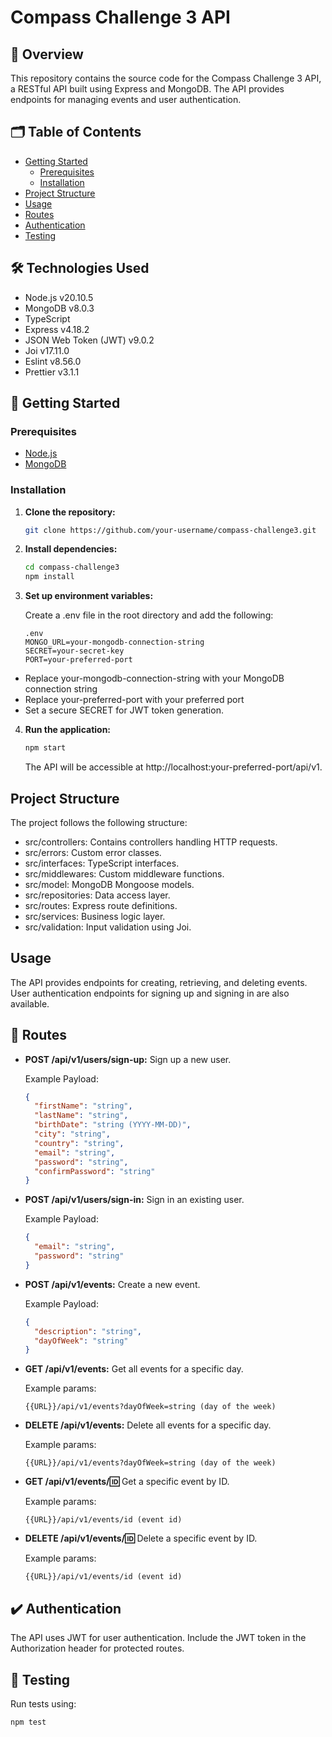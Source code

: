 # Compass Challenge 3 API

## 🔎 Overview

This repository contains the source code for the Compass Challenge 3 API, a RESTful API built using Express and MongoDB. The API provides endpoints for managing events and user authentication.

## 🗂️ Table of Contents

- [Getting Started](#getting-started)
  - [Prerequisites](#prerequisites)
  - [Installation](#installation)
- [Project Structure](#project-structure)
- [Usage](#usage)
- [Routes](#routes)
- [Authentication](#authentication)
- [Testing](#testing)

  
## 🛠️ Technologies Used

- Node.js v20.10.5
- MongoDB v8.0.3
- TypeScript
- Express v4.18.2
- JSON Web Token (JWT) v9.0.2
- Joi v17.11.0
- Eslint v8.56.0
- Prettier v3.1.1

## 🚀 Getting Started

### Prerequisites

- [Node.js](https://nodejs.org/)
- [MongoDB](https://www.mongodb.com/try/download/community)

### Installation

1. **Clone the repository:**

   ```bash
   git clone https://github.com/your-username/compass-challenge3.git

2. **Install dependencies:**

   ```bash
   cd compass-challenge3
   npm install

3. **Set up environment variables:**

   Create a .env file in the root directory and add the following:

    ```
   .env
   MONGO_URL=your-mongodb-connection-string
   SECRET=your-secret-key
   PORT=your-preferred-port    
- Replace your-mongodb-connection-string with your MongoDB connection string 
- Replace your-preferred-port with your preferred port
- Set a secure SECRET for JWT token generation.

4. **Run the application:**

   ```bash
   npm start
   ```
   The API will be accessible at http://localhost:your-preferred-port/api/v1.

## Project Structure

The project follows the following structure:

- src/controllers: Contains controllers handling HTTP requests.
- src/errors: Custom error classes.
- src/interfaces: TypeScript interfaces.
- src/middlewares: Custom middleware functions.
- src/model: MongoDB Mongoose models.
- src/repositories: Data access layer.
- src/routes: Express route definitions.
- src/services: Business logic layer.
- src/validation: Input validation using Joi.

## Usage

The API provides endpoints for creating, retrieving, and deleting events. User authentication endpoints for signing up and signing in are also available.

## 🔴 Routes

- **POST /api/v1/users/sign-up:** Sign up a new user.

  Example Payload:
  ```json
  {
    "firstName": "string",
    "lastName": "string",
    "birthDate": "string (YYYY-MM-DD)",
    "city": "string",
    "country": "string",
    "email": "string",
    "password": "string",
    "confirmPassword": "string"
  }

- **POST /api/v1/users/sign-in:** Sign in an existing user.
  
  Example Payload:
  ```json
  {
    "email": "string",
    "password": "string"
  }

- **POST /api/v1/events:** Create a new event.
  
  Example Payload:
  ```json
  {
    "description": "string",
    "dayOfWeek": "string"
  }

- **GET /api/v1/events:** Get all events for a specific day.
  
  Example params:
  ```
  {{URL}}/api/v1/events?dayOfWeek=string (day of the week)
- **DELETE /api/v1/events:** Delete all events for a specific day.
  
  Example params:
  ```
  {{URL}}/api/v1/events?dayOfWeek=string (day of the week)
- **GET /api/v1/events/:id:** Get a specific event by ID.
  
  Example params:
  ```
  {{URL}}/api/v1/events/id (event id)
- **DELETE /api/v1/events/:id:** Delete a specific event by ID.
  
  Example params:
  ```
  {{URL}}/api/v1/events/id (event id)
## ✔️ Authentication

The API uses JWT for user authentication. Include the JWT token in the Authorization header for protected routes.

## 🧪 Testing

Run tests using:

```bash
npm test
